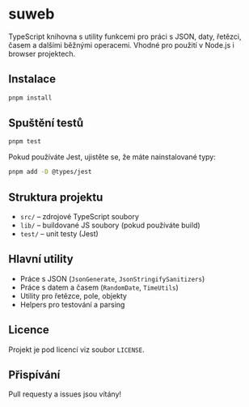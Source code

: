 # suweb

TypeScript knihovna s utility funkcemi pro práci s JSON, daty, řetězci, časem a dalšími běžnými operacemi. Vhodné pro použití v Node.js i browser projektech.

## Instalace

```bash
pnpm install
```

## Spuštění testů

```bash
pnpm test
```

Pokud používáte Jest, ujistěte se, že máte nainstalované typy:

```bash
pnpm add -D @types/jest
```

## Struktura projektu

- `src/` – zdrojové TypeScript soubory
- `lib/` – buildované JS soubory (pokud používáte build)
- `test/` – unit testy (Jest)

## Hlavní utility

- Práce s JSON (`JsonGenerate`, `JsonStringifySanitizers`)
- Práce s datem a časem (`RandomDate`, `TimeUtils`)
- Utility pro řetězce, pole, objekty
- Helpers pro testování a parsing

## Licence

Projekt je pod licencí viz soubor `LICENSE`.

## Přispívání

Pull requesty a issues jsou vítány!
